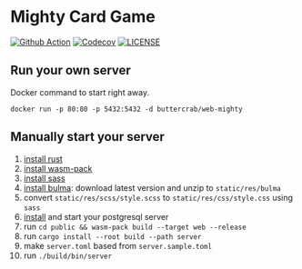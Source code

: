 # Mighty Card Game

[![Github Action](https://img.shields.io/github/workflow/status/web-mighty-io/web-mighty/build?style=flat-square)](https://github.com/web-mighty-io/web-mighty/actions)
[![Codecov](https://img.shields.io/codecov/c/github/web-mighty-io/web-mighty?style=flat-square)](https://codecov.io/gh/web-mighty-io/web-mighty)
[![LICENSE](https://img.shields.io/github/license/web-mighty-io/web-mighty?style=flat-square)](https://github.com/web-mighty-io/web-mighty/blob/master/LICENSE)

## Run your own server

Docker command to start right away.

```shell script
docker run -p 80:80 -p 5432:5432 -d buttercrab/web-mighty
```

## Manually start your server

1. [install rust](https://www.rust-lang.org/tools/install)
2. [install wasm-pack](https://rustwasm.github.io/wasm-pack/installer/)
3. [install sass](https://sass-lang.com/install)
4. [install bulma](https://bulma.io/): download latest version and unzip to `static/res/bulma`
5. convert `static/res/scss/style.scss` to `static/res/css/style.css` using `sass`
6. [install](https://www.postgresql.org/download/) and start your postgresql server
7. run `cd public && wasm-pack build --target web --release`
8. run `cargo install --root build --path server`
9. make `server.toml` based from `server.sample.toml`
10. run `./build/bin/server`